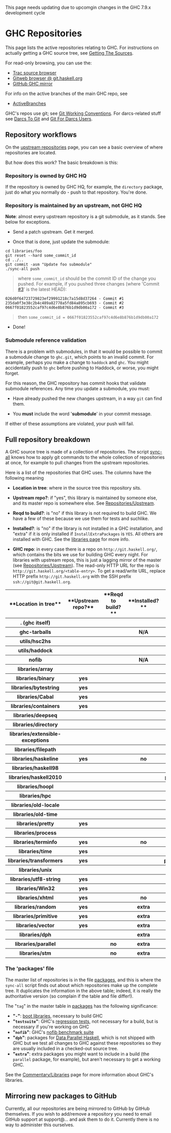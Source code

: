 
This page needs updating due to upcomgin changes in the GHC 7.9.x development cycle

# GHC Repositories


This page lists the active repositories relating to GHC. For instructions on actually getting a GHC source tree, see [Getting The Sources](building/getting-the-sources).


For read-only browsing, you can use the:

- [Trac source browser](/trac/ghc/browser/)
- [ Gitweb browser @ git.haskell.org](http://git.haskell.org/)
- [ GitHub GHC mirror](http://github.com/ghc/ghc)


For info on the active branches of the main GHC repo, see

- [ActiveBranches](active-branches)


GHC's repos use git; see [Git Working Conventions](working-conventions/git). For darcs-related stuff see [Darcs To Git](darcs-to-git) and [Git For Darcs Users](git-for-darcs-users).

## Repository workflows


On the [upstream repositories](repositories/upstream) page, you can see a basic overview of where repositories are located.


But how does this work? The basic breakdown is this:

### Repository is owned by GHC HQ


If the repository is owned by GHC HQ, for example, the `directory` package, just do what you normally do - push to that repository. You're done.

### Repository is maintained by an upstream, not GHC HQ

**Note**: almost every upstream repository is a git submodule, as it stands. See below for exceptions.

- Send a patch upstream. Get it merged.

- Once that is done, just update the submodule:

```wiki
cd libraries/foo
git reset --hard some_commit_id
cd ../..
git commit -asm "Update foo submodule"
./sync-all push
```

>
> where `some_commit_id` should be the commit ID of the change you pushed. For example, if you pushed three changes (where 'Commit [\#3](https://gitlab.haskell.org//ghc/ghc/issues/3)' is the latest HEAD):

```wiki
026d0f64723729823ef29991218c7a15d8d37264 - Commit #1
235da0f3e38c2b4c489a82778a5fd84a895cb693 - Commit #2
0667f01823552caf97c4d6e8b876b1d9db00a172 - Commit #3
```

>
> then `some_commit_id = 0667f01823552caf97c4d6e8b876b1d9db00a172`

- Done!

### Submodule reference validation


There is a problem with submodules, in that it would be possible to commit a submodule change to `ghc.git`, which points to an invalid commit. For example, perhaps you make a change to `haddock` and `ghc`. You might accidentally push to `ghc` before pushing to Haddock, or worse, you might forget.


For this reason, the GHC repository has commit hooks that validate submodule references. Any time you update a submodule, you must:

- Have already pushed the new changes upstream, in a way `git` can find them.

- You **must** include the word '**submodule**' in your commit message.


If either of these assumptions are violated, your push will fail.

## Full repository breakdown


A GHC source tree is made of a collection of repositories. The script [sync-all](building/sync-all) knows how to apply git commands to the whole collection of repositories at once, for example to pull changes from the upstream repositories.


Here is a list of the repositories that GHC uses.  The columns have the following meaning

- **Location in tree**: where in the source tree this repository sits.

- **Upstream repo?**: if "yes", this library is maintained by someone else, 
  and its master repo is somewhere else.  See [Repositories/Upstream](repositories/upstream).

- **Reqd to build?**: is "no" if this library is not required to build GHC. We have a few of these because we use them for tests and suchlike.

- **Installed?**: is "no" if the library is not installed in a GHC installation, and "extra" if it is only installed if `InstallExtraPackages` is `YES`. All others are installed with GHC. See the [libraries page](commentary/libraries) for more info.

- **GHC repo**: in every case there is a repo on `http://git.haskell.org/`, which contains the bits we use for building GHC every night. For libraries with upstream repos, this is just a lagging mirror of the master (see [Repositories/Upstream](repositories/upstream)).  The read-only HTTP URL for the repo is `http://git.haskell.org/<table-entry>`.  To get a read/write URL, replace HTTP prefix `http://git.haskell.org` with the SSH prefix `ssh://git@git.haskell.org`. 

<table><tr><th>**Location in tree**</th>
<th>**Upstream repo?**</th>
<th>**Reqd to build?**</th>
<th>**Installed?**</th>
<th>**GHC repo http://git.haskell.org/...**</th></tr>
<tr><th>. (ghc itself)</th>
<th></th>
<th></th>
<th></th>
<th>ghc.git</th></tr>
<tr><th>ghc-tarballs</th>
<th></th>
<th></th>
<th> N/A </th>
<th>ghc-tarballs.git</th></tr>
<tr><th>utils/hsc2hs</th>
<th></th>
<th></th>
<th></th>
<th>hsc2hs.git</th></tr>
<tr><th>utils/haddock</th>
<th></th>
<th></th>
<th></th>
<th>haddock.git</th></tr>
<tr><th>nofib</th>
<th></th>
<th></th>
<th> N/A </th>
<th>nofib.git</th></tr>
<tr><th>libraries/array</th>
<th></th>
<th></th>
<th></th>
<th>packages/array.git</th></tr>
<tr><th>libraries/binary</th>
<th> yes </th>
<th></th>
<th></th>
<th>packages/binary.git</th></tr>
<tr><th>libraries/bytestring</th>
<th> yes </th>
<th></th>
<th></th>
<th>packages/bytestring.git</th></tr>
<tr><th>libraries/Cabal</th>
<th> yes </th>
<th></th>
<th></th>
<th>packages/Cabal.git</th></tr>
<tr><th>libraries/containers</th>
<th> yes </th>
<th></th>
<th></th>
<th>packages/containers.git</th></tr>
<tr><th>libraries/deepseq</th>
<th></th>
<th></th>
<th></th>
<th>packages/deepseq.git</th></tr>
<tr><th>libraries/directory</th>
<th></th>
<th></th>
<th></th>
<th>packages/directory.git</th></tr>
<tr><th>libraries/extensible-exceptions</th>
<th></th>
<th></th>
<th></th>
<th>packages/extensible-exceptions.git</th></tr>
<tr><th>libraries/filepath</th>
<th></th>
<th></th>
<th></th>
<th>packages/filepath.git</th></tr>
<tr><th>libraries/haskeline</th>
<th> yes </th>
<th></th>
<th> no  </th>
<th>packages/haskeline.git</th></tr>
<tr><th>libraries/haskell98</th>
<th></th>
<th></th>
<th></th>
<th>packages/haskell98.git</th></tr>
<tr><th>libraries/haskell2010</th>
<th></th>
<th></th>
<th></th>
<th>packages/haskell2010.git</th></tr>
<tr><th>libraries/hoopl</th>
<th></th>
<th></th>
<th></th>
<th>packages/hoopl.git</th></tr>
<tr><th>libraries/hpc</th>
<th></th>
<th></th>
<th></th>
<th>packages/hpc.git</th></tr>
<tr><th>libraries/old-locale</th>
<th></th>
<th></th>
<th></th>
<th>packages/old-locale.git</th></tr>
<tr><th>libraries/old-time</th>
<th></th>
<th></th>
<th></th>
<th>packages/old-time.git</th></tr>
<tr><th>libraries/pretty</th>
<th> yes </th>
<th></th>
<th></th>
<th>packages/pretty.git</th></tr>
<tr><th>libraries/process</th>
<th></th>
<th></th>
<th></th>
<th>packages/process.git</th></tr>
<tr><th>libraries/terminfo</th>
<th> yes </th>
<th></th>
<th> no  </th>
<th>packages/terminfo.git</th></tr>
<tr><th>libraries/time</th>
<th> yes </th>
<th></th>
<th></th>
<th>packages/time.git</th></tr>
<tr><th>libraries/transformers</th>
<th> yes </th>
<th></th>
<th></th>
<th>packages/transformers.git</th></tr>
<tr><th>libraries/unix</th>
<th></th>
<th></th>
<th></th>
<th>packages/unix.git</th></tr>
<tr><th>libraries/utf8-string</th>
<th> yes </th>
<th></th>
<th></th>
<th>packages/utf8-string.git</th></tr>
<tr><th>libraries/Win32</th>
<th> yes </th>
<th></th>
<th></th>
<th>packages/Win32.git</th></tr>
<tr><th>libraries/xhtml</th>
<th> yes </th>
<th></th>
<th> no  </th>
<th>packages/xhtml.git</th></tr>
<tr><th>libraries/random</th>
<th> yes </th>
<th></th>
<th>extra</th>
<th>packages/random.git</th></tr>
<tr><th>libraries/primitive</th>
<th> yes </th>
<th></th>
<th>extra</th>
<th>packages/primitive.git</th></tr>
<tr><th>libraries/vector</th>
<th> yes </th>
<th></th>
<th>extra</th>
<th>packages/vector.git</th></tr>
<tr><th>libraries/dph</th>
<th></th>
<th></th>
<th>extra</th>
<th>packages/dph.git</th></tr>
<tr><th>libraries/parallel</th>
<th></th>
<th> no  </th>
<th>extra</th>
<th>packages/parallel.git</th></tr>
<tr><th>libraries/stm</th>
<th></th>
<th> no  </th>
<th>extra</th>
<th>packages/stm.git</th></tr></table>

### The 'packages' file


The master list of repositories is in the file [packages](/trac/ghc/browser/ghc/packages), and this is where the `sync-all` script finds out about which repositories make up the complete tree.  It duplicates the information in the above table; indeed, it is really the authoritative version (so complain if the table and file differ!).


The "`tag`" in the master table in [packages](/trac/ghc/browser/ghc/packages) has the following significance:

- **"`-`"**: [boot libraries](commentary/libraries), necessary to build GHC
- **"`testsuite`"**: GHC's [regression tests](building/running-tests), not necessary for a build, but is necessary if you're working on GHC
- **"`nofib`"**: GHC's [nofib benchmark suite](building/running-no-fib)
- **"`dph`"**: packages for [Data Parallel Haskell](data-parallel), which is not shipped with GHC but we test all changes to GHC against these repositories so they are usually included in a checked-out source tree.
- **"`extra`"**: extra packages you might want to include in a build (the `parallel` package, for example), but aren't necessary to get a working GHC.


See the [Commentary/Libraries](commentary/libraries) page for more information about GHC's libraries.

## Mirroring new packages to GitHub


Currently, all our repositories are being mirrored to GitHub by GitHub themselves. If you wish to add/remove a repository you need to email GitHub support at support@… and ask them to do it. Currently there is no way to administer this ourselves.

